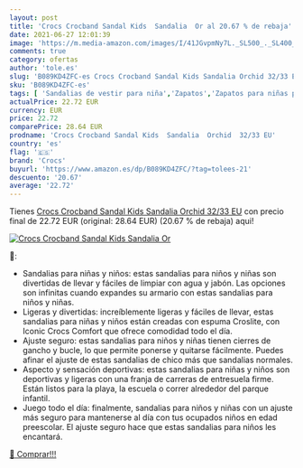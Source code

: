 ```yaml
---
layout: post
title: 'Crocs Crocband Sandal Kids  Sandalia  Or al 20.67 % de rebaja'
date: 2021-06-27 12:01:39
image: 'https://m.media-amazon.com/images/I/41JGvpmNy7L._SL500_._SL400_.jpg'
comments: true
category: ofertas
author: 'tole.es'
slug: 'B089KD4ZFC-es Crocs Crocband Sandal Kids Sandalia Orchid 32/33 EU'
sku: 'B089KD4ZFC-es'
tags: [ 'Sandalias de vestir para niña','Zapatos','Zapatos para niñas pequeñas','Zapatos para niños pequeños','Zapatos y complementos','crocs','sandalia', ]
actualPrice: 22.72 EUR
currency: EUR
price: 22.72
comparePrice: 28.64 EUR
prodname: 'Crocs Crocband Sandal Kids  Sandalia  Orchid  32/33 EU'
country: 'es'
flag: '🇪🇸'
brand: 'Crocs'
buyurl: 'https://www.amazon.es/dp/B089KD4ZFC/?tag=tolees-21'
descuento: '20.67'
average: '22.72'
---
```


Tienes [Crocs Crocband Sandal Kids  Sandalia  Orchid  32/33 EU](https://www.amazon.es/dp/B089KD4ZFC/?tag=tolees-21) con precio final de  22.72 EUR (original: 28.64 EUR) (20.67 %  de rebaja) aqui!

[![Crocs Crocband Sandal Kids  Sandalia  Or](https://m.media-amazon.com/images/I/41JGvpmNy7L._SL500_._SL400_.jpg)](https://www.amazon.es/dp/B089KD4ZFC/?tag=tolees-21)

🔎:

- Sandalias para niñas y niños: estas sandalias para niños y niñas son divertidas de llevar y fáciles de limpiar con agua y jabón. Las opciones son infinitas cuando expandes su armario con estas sandalias para niños y niñas.
- Ligeras y divertidas: increíblemente ligeras y fáciles de llevar, estas sandalias para niñas y niños están creadas con espuma Croslite, con Iconic Crocs Comfort que ofrece comodidad todo el día.
- Ajuste seguro: estas sandalias para niños y niñas tienen cierres de gancho y bucle, lo que permite ponerse y quitarse fácilmente. Puedes afinar el ajuste de estas sandalias de chico más que sandalias normales.
- Aspecto y sensación deportivas: estas sandalias para niñas y niños son deportivas y ligeras con una franja de carreras de entresuela firme. Están listos para la playa, la escuela o correr alrededor del parque infantil.
- Juego todo el día: finalmente, sandalias para niños y niñas con un ajuste más seguro para mantenerse al día con tus ocupados niños en edad preescolar. El ajuste seguro hace que estas sandalias para niños les encantará.

[🛒 Comprar!!!](https://www.amazon.es/dp/B089KD4ZFC/?tag=tolees-21)
